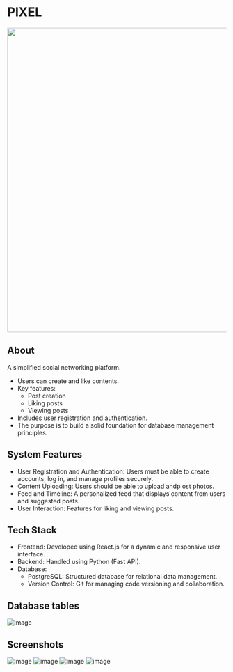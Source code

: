 # PIXEL
<img src='https://github.com/user-attachments/assets/a8a8326c-ee31-4b86-8065-aadd3053d509' width=700/>


## About
A simplified social networking platform.
- Users can create and like contents.
- Key features:
  - Post creation
  - Liking posts
  - Viewing posts
- Includes user registration and authentication.
- The purpose is to build a solid foundation for database management principles.

## System Features
- User Registration and Authentication: Users must be able to create accounts, log in, and manage profiles securely.
- Content Uploading: Users should be able to upload andp ost photos.
- Feed and Timeline: A personalized feed that displays content from users and suggested posts.
- User Interaction: Features for liking and viewing posts.

## Tech Stack
- Frontend: Developed using React.js for a dynamic and responsive user interface.
- Backend: Handled using Python (Fast API).
- Database:
  - PostgreSQL: Structured database for relational data management.
  - Version Control: Git for managing code versioning and collaboration.

## Database tables
![image](https://github.com/user-attachments/assets/1a5f9e74-93f9-44a5-b2f2-50c780ae8550)

## Screenshots
![image](https://github.com/user-attachments/assets/6890f714-c90f-4527-8618-831abbd2fe09)
![image](https://github.com/user-attachments/assets/690d83a2-de53-4ba1-8e81-968862afe67c)
![image](https://github.com/user-attachments/assets/f1bbb5ff-933e-466c-a768-82cc986ce49b)
![image](https://github.com/user-attachments/assets/294e8513-919f-4a24-9ff1-ee112f7924b7)



